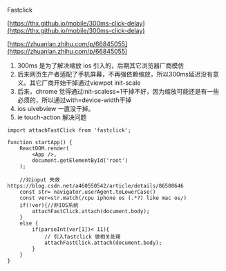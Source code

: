Fastclick

[https://thx.github.io/mobile/300ms-click-delay](https://thx.github.io/mobile/300ms-click-delay)

[https://zhuanlan.zhihu.com/p/66845055](https://zhuanlan.zhihu.com/p/66845055)

1. 300ms 是为了解决缩放 ios 引入的，后期其它浏览器厂商模仿
2. 后来网页生产者适配了手机屏幕，不再强依赖缩放，所以300ms延迟没有意义。其它厂商开始干掉通过viewpot init-scale
3. 后来，chrome 觉得通过init-scaless=1干掉不好，因为缩放可能还是有一些必须的，所以通过with=device-width干掉
4. ios uivebview 一直没干掉。
5. ie touch-action 解决问题

```
import attachFastClick from 'fastclick';

function startApp() {
    ReactDOM.render(
        <App />,
        document.getElementById('root')
    );
    
    //对input 失效     https://blog.csdn.net/a460550542/article/details/86508646
    const str= navigator.userAgent.toLowerCase()
    const ver=str.match(/cpu iphone os (.*?) like mac os/)
    if(!ver){//非IOS系统
        attachFastClick.attach(document.body);
    }
    else {
        if(parseInt(ver[1])< 11){
            // 引入fastclick 做相关处理
            attachFastClick.attach(document.body);
        }
    }
}
```



